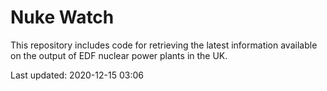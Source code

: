 # Nuke Watch

This repository includes code for retrieving the latest information available on the output of EDF nuclear power plants in the UK.

Last updated: 2020-12-15 03:06